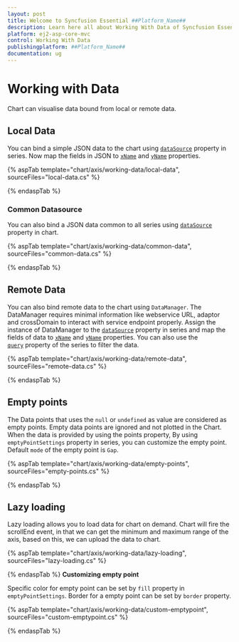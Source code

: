 ```yaml
---
layout: post
title: Welcome to Syncfusion Essential ##Platform_Name##
description: Learn here all about Working With Data of Syncfusion Essential ##Platform_Name## widgets based on HTML5 and jQuery.
platform: ej2-asp-core-mvc
control: Working With Data
publishingplatform: ##Platform_Name##
documentation: ug
---
```



<!-- markdownlint-disable MD036 -->

# Working with Data

Chart can visualise data bound from local or remote data.

## Local Data

You can bind a simple JSON data to the chart using
[`dataSource`](https://help.syncfusion.com/cr/aspnetcore-js2/Syncfusion.EJ2.Charts.ChartSeries.html#Syncfusion_EJ2_Charts_ChartSeries_DataSource) property in series. Now map the fields in JSON to
[`xName`](https://help.syncfusion.com/cr/aspnetcore-js2/Syncfusion.EJ2.Charts.ChartSeries.html#Syncfusion_EJ2_Charts_ChartSeries_XName) and [`yName`](https://help.syncfusion.com/cr/aspnetcore-js2/Syncfusion.EJ2.Charts.ChartSeries.html#Syncfusion_EJ2_Charts_ChartSeries_YName)
properties.

{% aspTab template="chart/axis/working-data/local-data", sourceFiles="local-data.cs" %}

{% endaspTab %}

### Common Datasource

You can also bind a JSON data common to all series using
[`dataSource`](https://help.syncfusion.com/cr/aspnetcore-js2/Syncfusion.EJ2.Charts.ChartSeries.html#Syncfusion_EJ2_Charts_ChartSeries_DataSource) property in chart.

{% aspTab template="chart/axis/working-data/common-data", sourceFiles="common-data.cs" %}

{% endaspTab %}

## Remote Data

You can also bind remote data to the chart using `DataManager`. The DataManager requires minimal information
like webservice URL, adaptor and crossDomain to interact with service endpoint properly. Assign the instance
 of DataManager to the [`dataSource`](https://help.syncfusion.com/cr/aspnetcore-js2/Syncfusion.EJ2.Charts.ChartSeries.html#Syncfusion_EJ2_Charts_ChartSeries_DataSource) property in series and map
 the fields of data to [`xName`](https://help.syncfusion.com/cr/aspnetcore-js2/Syncfusion.EJ2.Charts.ChartSeries.html#Syncfusion_EJ2_Charts_ChartSeries_XName) and
[`yName`](https://help.syncfusion.com/cr/aspnetcore-js2/Syncfusion.EJ2.Charts.ChartSeries.html#Syncfusion_EJ2_Charts_ChartSeries_YName) properties. You can also use the
[`query`](https://help.syncfusion.com/cr/aspnetcore-js2/Syncfusion.EJ2.Charts.ChartSeries.html#Syncfusion_EJ2_Charts_ChartSeries_Query) property of the series to filter the data.

{% aspTab template="chart/axis/working-data/remote-data", sourceFiles="remote-data.cs" %}

{% endaspTab %}

## Empty points

The Data points that uses the `null` or `undefined` as value are considered as empty points.
Empty data points are ignored and not plotted in the Chart.
When the data is provided by using the points property,
By using `emptyPointSettings` property in series, you can customize the empty point. Default `mode` of the empty point is `Gap`.

{% aspTab template="chart/axis/working-data/empty-points", sourceFiles="empty-points.cs" %}

{% endaspTab %}

## Lazy loading

Lazy loading allows you to load data for chart on demand. Chart will fire the scrollEnd event, in that we can
get the minimum and maximum range of the axis, based on this, we can upload the data to chart.

{% aspTab template="chart/axis/working-data/lazy-loading", sourceFiles="lazy-loading.cs" %}

{% endaspTab %}
**Customizing empty point**

Specific color for empty point can be set by `fill` property in `emptyPointSettings`. Border for a empty point can be set by
`border` property.

{% aspTab template="chart/axis/working-data/custom-emptypoint", sourceFiles="custom-emptypoint.cs" %}

{% endaspTab %}